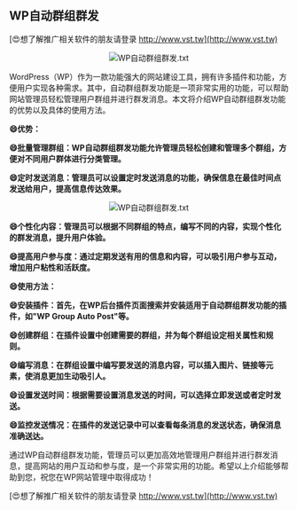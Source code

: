 ## **WP自动群组群发**

[😍想了解推广相关软件的朋友请登录 http://www.vst.tw](http://www.vst.tw)

 <center><img src="https://vst.tw/MP4/tuiguang/png/4.png" alt="WP自动群组群发.txt"></center>

WordPress（WP）作为一款功能强大的网站建设工具，拥有许多插件和功能，方便用户实现各种需求。其中，自动群组群发功能是一项非常实用的功能，可以帮助网站管理员轻松管理用户群组并进行群发消息。本文将介绍WP自动群组群发功能的优势以及具体的使用方法。

**😄优势：**

**😄批量管理群组：WP自动群组群发功能允许管理员轻松创建和管理多个群组，方便对不同用户群体进行分类管理。**

**😄定时发送消息：管理员可以设置定时发送消息的功能，确保信息在最佳时间点发送给用户，提高信息传达效果。**

 <center><img src="https://vst.tw/MP4/tuiguang/png/6.png" alt="WP自动群组群发.txt"></center>

**😄个性化内容：管理员可以根据不同群组的特点，编写不同的内容，实现个性化的群发消息，提升用户体验。**

**😄提高用户参与度：通过定期发送有用的信息和内容，可以吸引用户参与互动，增加用户粘性和活跃度。**

**😄使用方法：**

**😄安装插件：首先，在WP后台插件页面搜索并安装适用于自动群组群发功能的插件，如"WP Group Auto Post"等。**

**😄创建群组：在插件设置中创建需要的群组，并为每个群组设定相关属性和规则。**

**😄编写消息：在群组设置中编写要发送的消息内容，可以插入图片、链接等元素，使消息更加生动吸引人。**

**😄设置发送时间：根据需要设置消息发送的时间，可以选择立即发送或者定时发送。**

**😄监控发送情况：在插件的发送记录中可以查看每条消息的发送状态，确保消息准确送达。**

通过WP自动群组群发功能，管理员可以更加高效地管理用户群组并进行群发消息，提高网站的用户互动和参与度，是一个非常实用的功能。希望以上介绍能够帮助到您，祝您在WP网站管理中取得成功！

[😍想了解推广相关软件的朋友请登录 http://www.vst.tw](http://www.vst.tw)



